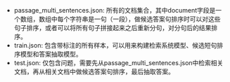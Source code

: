 - passage_multi_sentences.json: 所有的文档集合，其中document字段是一个数组，数组中每个字符串是一句（一段），做候选答案句排序时可以对这些句子排序，或者可以将所有句子拼接起来之后重新分句，对分句后的结果排序。
- train.json: 包含带标注的所有样本，可以用来构建检索系统模型、候选短句排序模型和答案抽取模型。
- test.json: 仅包含问题，需要先从passage_multi_sentences.json中检索相关文档，再从相关文档中做候选答案句排序，最后抽取答案。